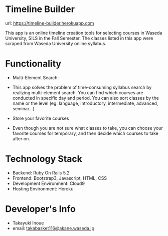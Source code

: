 # Timeline Builder

url: https://timeline-builder.herokuapp.com

This app is an online timeline creation tools for selecting courses in Waseda University, SILS in the Fall Semester.
The classes listed in this app were scraped from Waseda University online syllabus.

# Functionality

* Multi-Element Search:      
- This app solves the problem of time-consuming syllabus search by realizing multi-element search.
You can find which courses are conducted in specific day and period.
You can also sort classes by the name or the level (eg: language, introductory, intermediate, advanced, seminar...).

* Store your favorite courses
- Even though you are not sure what classes to take, you can choose your favorite courses for temporary, and then decide which courses to take after on.

# Technology Stack
- Backend: Ruby On Rails 5.2
- Frontend: Bootstrap3, Javascript, HTML, CSS
- Development Environment: Cloud9
- Hosting Environment: Heroku

# Developer's Info
- Takayuki Inoue
- email: takabasket116@akane.waseda.jp
